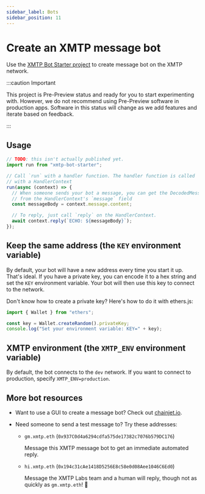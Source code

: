 ```yaml
---
sidebar_label: Bots
sidebar_position: 11
---
```


# Create an XMTP message bot

Use the [XMTP Bot Starter project](https://github.com/xmtp/xmtp-bot-starter) to create message bot on the XMTP network.

:::caution Important

This project is Pre-Preview status and ready for you to start experimenting with. However, we do not recommend using Pre-Preview software in production apps. Software in this status will change as we add features and iterate based on feedback.

:::

## Usage

```typescript
// TODO: this isn't actually published yet.
import run from "xmtp-bot-starter";

// Call `run` with a handler function. The handler function is called
// with a HandlerContext
run(async (context) => {
  // When someone sends your bot a message, you can get the DecodedMessage
  // from the HandlerContext's `message` field
  const messageBody = context.message.content;

  // To reply, just call `reply` on the HandlerContext.
  await context.reply(`ECHO: ${messageBody}`);
});
```

## Keep the same address (the `KEY` environment variable)

By default, your bot will have a new address every time you start it up. That's ideal. If you have a private key, you can encode it to a hex string and set the `KEY` environment variable. Your bot will then use this key to connect to the network.

Don't know how to create a private key? Here's how to do it with ethers.js:

```typescript
import { Wallet } from "ethers";

const key = Wallet.createRandom().privateKey;
console.log("Set your environment variable: KEY=" + key);
```

## XMTP environment (the `XMTP_ENV` environment variable)

By default, the bot connects to the `dev` network. If you want to connect to production, specify `XMTP_ENV=production`.

## More bot resources

- Want to use a GUI to create a message bot? Check out [chainjet.io](https://chainjet.io/).

- Need someone to send a test message to? Try these addresses:

    - `gm.xmtp.eth` (`0x937C0d4a6294cdfa575de17382c7076b579DC176`)
    
        Message this XMTP message bot to get an immediate automated reply.
    
    - `hi.xmtp.eth` (`0x194c31cAe1418D5256E8c58e0d08Aee1046C6Ed0`)
    
        Message the XMTP Labs team and a human will reply, though not as quickly as `gm.xmtp.eth`! 🤖
